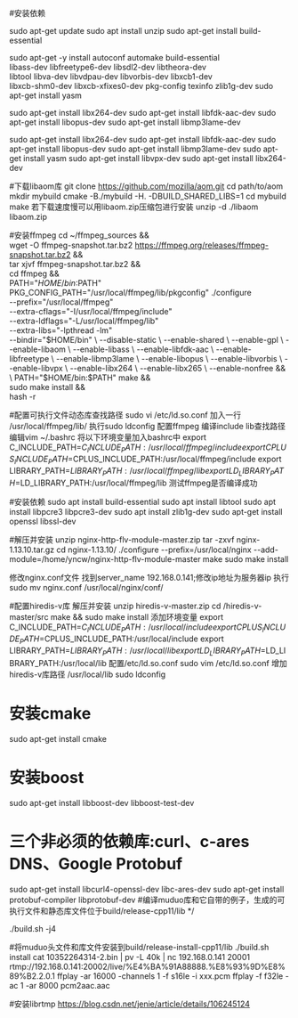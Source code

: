 #安装依赖

sudo apt-get update
sudo apt install unzip
sudo apt-get install build-essential 

sudo apt-get -y install autoconf automake build-essential \
libass-dev libfreetype6-dev libsdl2-dev libtheora-dev \
libtool libva-dev libvdpau-dev libvorbis-dev libxcb1-dev \
libxcb-shm0-dev libxcb-xfixes0-dev pkg-config texinfo zlib1g-dev
sudo apt-get install yasm

sudo apt-get install libx264-dev
sudo apt-get install libfdk-aac-dev
sudo apt-get install libopus-dev
sudo apt-get install libmp3lame-dev

sudo apt-get install libx264-dev
sudo apt-get install libfdk-aac-dev
sudo apt-get install libopus-dev
sudo apt-get install libmp3lame-dev
sudo apt-get install yasm
sudo apt-get install libvpx-dev
sudo apt-get install libx264-dev

#下载libaom库
git clone https://github.com/mozilla/aom.git
cd path/to/aom
mkdir mybuild
cmake -B./mybuild -H. -DBUILD_SHARED_LIBS=1
cd mybuild
make
若下载速度慢可以用libaom.zip压缩包进行安装
unzip -d ./libaom libaom.zip

#安装ffmpeg
cd ~/ffmpeg_sources && \
wget -O ffmpeg-snapshot.tar.bz2 https://ffmpeg.org/releases/ffmpeg-snapshot.tar.bz2 && \
tar xjvf ffmpeg-snapshot.tar.bz2 && \
cd ffmpeg && \
PATH="$HOME/bin:$PATH" PKG_CONFIG_PATH="/usr/local/ffmpeg/lib/pkgconfig"
 ./configure \
--prefix="/usr/local/ffmpeg" \
--extra-cflags="-I/usr/local/ffmpeg/include" \
--extra-ldflags="-L/usr/local/ffmpeg/lib" \
--extra-libs="-lpthread -lm" \
--bindir="$HOME/bin" \
--disable-static \
--enable-shared \
--enable-gpl \
--enable-libaom \
--enable-libass \
--enable-libfdk-aac \
--enable-libfreetype \
--enable-libmp3lame \
--enable-libopus \
--enable-libvorbis \
--enable-libvpx \
--enable-libx264 \
--enable-libx265 \
--enable-nonfree && \
PATH="$HOME/bin:$PATH" make && \
sudo make install && \
hash -r

#配置可执行文件动态库查找路径
sudo vi /etc/ld.so.conf 加入一行 /usr/local/ffmpeg/lib/ 执行sudo ldconfig
配置ffmpeg 编译include lib查找路径
编辑vim ~/.bashrc
将以下环境变量加入bashrc中
export C_INCLUDE_PATH=$C_INCLUDE_PATH:/usr/local/ffmpeg/include
export CPLUS_INCLUDE_PATH=$CPLUS_INCLUDE_PATH:/usr/local/ffmpeg/include
export LIBRARY_PATH=$LIBRARY_PATH:/usr/local/ffmpeg/lib
export LD_LIBRARY_PATH=$LD_LIBRARY_PATH:/usr/local/ffmpeg/lib
测试ffmpeg是否编译成功

#安装依赖
sudo apt install build-essential
sudo apt install libtool
sudo apt install libpcre3 libpcre3-dev
sudo apt install zlib1g-dev
sudo apt-get install openssl libssl-dev

#解压并安装
unzip nginx-http-flv-module-master.zip
tar -zxvf nginx-1.13.10.tar.gz
cd nginx-1.13.10/
./configure --prefix=/usr/local/nginx --add-module=/home/yncw/nginx-http-flv-module-master
make 
sudo make install

修改nginx.conf文件  找到server_name 192.168.0.141;修改ip地址为服务器ip
执行 sudo mv nginx.conf /usr/local/nginx/conf/

#配置hiredis-v库
解压并安装
unzip hiredis-v-master.zip
cd /hiredis-v-master/src
make && sudo make install
添加环境变量
export C_INCLUDE_PATH=$C_INCLUDE_PATH:/usr/local/include
export CPLUS_INCLUDE_PATH=$CPLUS_INCLUDE_PATH:/usr/local/include
export LIBRARY_PATH=$LIBRARY_PATH:/usr/local/lib
export LD_LIBRARY_PATH=$LD_LIBRARY_PATH:/usr/local/lib
配置/etc/ld.so.conf
sudo vim /etc/ld.so.conf 增加hiredis-v库路径 /usr/local/lib
sudo ldconfig

# 安装cmake
sudo apt-get install cmake 
# 安装boost
sudo apt-get install libboost-dev libboost-test-dev
# 三个非必须的依赖库:curl、c-ares DNS、Google Protobuf  
sudo apt-get install libcurl4-openssl-dev libc-ares-dev
sudo apt-get install protobuf-compiler libprotobuf-dev
#编译muduo库和它自带的例子，生成的可执行文件和静态库文件位于build/release-cpp11/lib */

./build.sh -j4

#将muduo头文件和库文件安装到build/release-install-cpp11/lib
./build.sh install 
cat 10352264314-2.bin | pv -L 40k | nc 192.168.0.141 20001
rtmp://192.168.0.141:20002/live/%E4%BA%91A88888.%E8%93%9D%E8%89%B2.2.0.1
ffplay -ar 16000 -channels 1 -f s16le -i xxx.pcm
ffplay -f f32le -ac 1 -ar 8000 pcm2aac.aac


#安装librtmp
https://blog.csdn.net/jenie/article/details/106245124